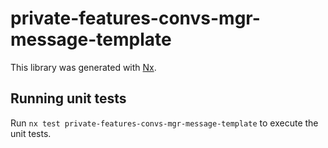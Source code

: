 # private-features-convs-mgr-message-template

This library was generated with [Nx](https://nx.dev).

## Running unit tests

Run `nx test private-features-convs-mgr-message-template` to execute the unit tests.
